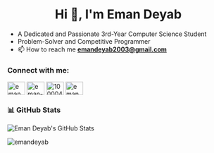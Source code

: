 <h1 align="center">Hi 👋, I'm Eman Deyab</h1>


- A Dedicated and Passionate 3rd-Year Computer Science Student
- Problem-Solver and Competitive Programmer
- 📫 How to reach me **emandeyab2003@gmail.com**

<h3 align="left">Connect with me:</h3>
<p align="left">
<a href="https://twitter.com/eman_deyab" target="blank"><img align="center" src="https://raw.githubusercontent.com/rahuldkjain/github-profile-readme-generator/master/src/images/icons/Social/twitter.svg" alt="eman_deyab" height="30" width="40" /></a>
<a href="https://linkedin.com/in/https://www.linkedin.com/in/eman-deyab-9bb6b4290/" target="blank"><img align="center" src="https://raw.githubusercontent.com/rahuldkjain/github-profile-readme-generator/master/src/images/icons/Social/linked-in-alt.svg" alt="eman-deyab-9bb6b4290" height="30" width="40" /></a>
<a href="https://fb.com/https://www.facebook.com/profile.php?id=100004301567754" target="blank"><img align="center" src="https://raw.githubusercontent.com/rahuldkjain/github-profile-readme-generator/master/src/images/icons/Social/facebook.svg" alt="100004301567754" height="30" width="40" /></a>
<a href="https://instagram.com/eman_deyab_" target="blank"><img align="center" src="https://raw.githubusercontent.com/rahuldkjain/github-profile-readme-generator/master/src/images/icons/Social/instagram.svg" alt="eman_deyab_" height="30" width="40" /></a>
</p>

### 📊 GitHub Stats
![Eman Deyab's GitHub Stats](https://github-readme-stats.vercel.app/api?username=emandeyab&show_icons=true&theme=radical)

<p><img align="center" src="https://github-readme-streak-stats.herokuapp.com/?user=emandeyab&" alt="emandeyab" /></p>
